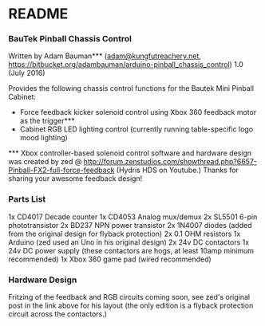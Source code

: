 # README #

### BauTek Pinball Chassis Control ###
Written by Adam Bauman*** (adam@kungfutreachery.net, https://bitbucket.org/adambauman/arduino-pinball_chassis_control)
1.0 (July 2016)

Provides the following chassis control functions for the Bautek Mini Pinball Cabinet:
-	Force feedback kicker solenoid control using Xbox 360 feedback motor as the trigger***
-	Cabinet RGB LED lighting control (currently running table-specific logo mood lighting)

*** Xbox controller-based solenoid control software and hardware design was created by 
      zed @ http://forum.zenstudios.com/showthread.php?6657-Pinball-FX2-full-force-feedback
      (Hydris HDS on Youtube.) Thanks for sharing your awesome feedback design!

### Parts List ###

1x	CD4017 Decade counter
1x	CD4053 Analog mux/demux
2x	SL5501 6-pin phototransistor
2x	BD237 NPN power transistor
2x	1N4007 diodes (added from the original design for flyback protection)
2x	0.1 OHM resistors
1x	Arduino (zed used an Uno in his original design)
2x	24v DC contactors
1x	24v DC power supply (these contactors are hogs, at least 10amp minimum recommended)
1x	Xbox 360 game pad (wired recommended)

### Hardware Design ###

Fritzing of the feedback and RGB circuits coming soon, see zed's original post in the link above for his layout (the only edition is a flyback protection circuit across the contactors.)